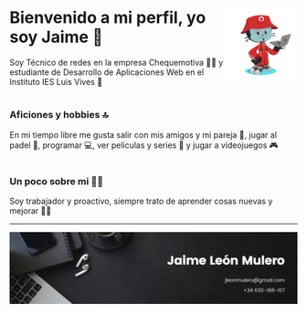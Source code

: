 # <img src="./images/octocat-1696703927165.png" width=25% align=right /> Bienvenido a mi perfil, yo soy Jaime 🤟

Soy Técnico de redes en la empresa Chequemotiva 🧑‍💻 y estudiante de Desarrollo de Aplicaciones Web en el Instituto IES Luis Vives 📓

#
### Aficiones y hobbies 🔝
En mi tiempo libre me gusta salir con mis amigos y mi pareja 👫, jugar al padel 🎾, programar 💻, ver películas y series 🎥 y jugar a videojuegos 🎮
#
### Un poco sobre mi 🙋‍♂️
Soy trabajador y proactivo, siempre trato de aprender cosas nuevas y mejorar 💪🏼

---
<p align="center">
<img src="./images/banner.png" align=center/>
</p>
